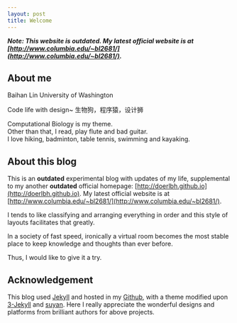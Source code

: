 ```yaml
---
layout: post
title: Welcome
---
```


**_Note: This website is outdated. My latest official website is at [http://www.columbia.edu/~bl2681/](http://www.columbia.edu/~bl2681/)._**

## About me

Baihan Lin
University of Washington

Code life with design~
生物狗，程序猿，设计狮  

Computational Biology is my theme.  
Other than that, I read, play flute and bad guitar.  
I love hiking, badminton, table tennis, swimming and kayaking.  

## About this blog

This is an **outdated** experimental blog with updates of my life, supplemental to my another **outdated** official homepage: [http://doerlbh.github.io](http://doerlbh.github.io). My latest official website is at [http://www.columbia.edu/~bl2681/](http://www.columbia.edu/~bl2681/).

I tends to like classifying and arranging everything in order and this style of layouts facilitates that greatly.  

In a society of fast speed, ironically a virtual room becomes the most stable place to keep knowledge and thoughts than ever before.   

Thus, I would like to give it a try.  

## Acknowledgement  

This blog used [Jekyll](http://jekyllrb.com/) and hosted in my [Github](https://github.com/DoerBlog/doerblog.github.io), with a theme modified upon [3-Jekyll](https://github.com/P233/3-Jekyll) and [suyan](https://github.com/suyan/suyan.github.io). Here I really appreciate the wonderful designs and platforms from brilliant authors for above projects.  